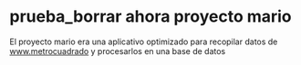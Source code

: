 # prueba_borrar ahora proyecto mario
El proyecto mario era una aplicativo optimizado para recopilar datos de www.metrocuadrado y procesarlos en una base de datos
